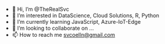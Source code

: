 - 👋 Hi, I’m @TheRealSvc
- 👀 I’m interested in DataScience, Cloud Solutions, R, Python
- 🌱 I’m currently learning JavaScript, Azure-IoT-Edge
- 💞️ I’m looking to collaborate on ... 
- 📫 How to reach me svcoelln@gmail.com


<!---
TheRealSvc/TheRealSvc is a ✨ special ✨ repository because its `README.md` (this file) appears on your GitHub profile.
You can click the Preview link to take a look at your changes.
--->
